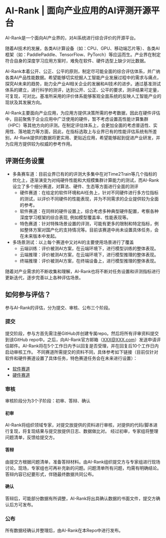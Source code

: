 # AI-Rank | 面向产业应用的AI评测开源平台
AI-Rank是一个面向AI产业界的，对AI系统进行综合评价的开源平台。

随着AI技术的发展，各类AI计算设备（如：CPU、GPU、移动端芯片等）、各类AI框架（如：PaddlePaddle、TensorFlow、PyTorch）等应运而生。产业界在制定符合自身的深度学习应用方案时，难免在软件、硬件选型上缺少对比数据。

AI-Rank本着公开、公正、公平的原则，制定尽可能全面的综合评估体系，并广纳各类AI产品性能数据。希望能够切实挖掘人工智能产业发展过程中的需求与痛点，探究AI未来的趋势，助力全产业AI相关企业的发展和AI技术的进步。通过基准测试体系的建立，进行科学的测评，达到公开、公正、公平的要求，测评结果可定量，可复现，可对比。基准所采用的评价体系能够客观全面系统的反映人工智能产业的现状及其发展方向。

AI-Rank主要面向产业应用，为应用方提供决策所需的参考数据，因此在硬件评估中，目前聚焦于企业应用中广泛使用的硬件，暂不考虑设置高性能计算集群（HPC）等其他方向的评测。在制定评估体系上，会更加全面的考虑普适性、实用性、落地能力等方面，因此，在指标选取上与业界已有的性能评估系统有所差别，AI-Rank提供的数据将更实用、更贴近应用，希望能够起到促进产业研发，并为应用方提供较为权威的参考作用。

## 评测任务设置
- 多条赛车道：目前业界已有的的评测大多集中在对Time2Train等几个指标的优化上，逐渐演变为对纯硬件性能和大规模集群计算能力的测试，而AI-Rank设立了多个细分赛道，对算法、硬件、生态等方面进行全面的测评
    - 硬件赛道：在给定的软件环境和AI任务上，针对不同硬件进行多方位指标的测试，以评价不同硬件的性能表现，并为不同需求的企业提供较为全面的参考。
    - 软件赛道：在同样的硬件设置上，综合考虑多种典型硬件配置，考察各种深度学习框架的综合表现, 例如模型覆盖率、性能表现等。
    - 特色赛道：针对特殊场景设置的评测，可能有更多的限制和特定指标，例如整体方案对国产化的支持情况等。目前该赛道中尚未设置具体任务，会在未来版本中发起。
- 多场景测试：以上每个赛道中又对AI的主要使用场景进行了覆盖
    - 云端训练：评价被测AI方案，在云端环境下，进行模型训练的整体表现。
    - 云端推理：评价被测AI方案，在云端环境下，进行模型推理的整体表现。
    - 终端推理：评价被测AI方案，在终端设备上，进行模型推理的整体表现。

随着对产业需求的不断收集和理解，AI-Rank也将不断对任务设置和评测指标进行更新迭代，逐步完善以上各种评估场景。

## 如何参与评估？
参与AI-Rank的评估，分为提交、审核、公布三个阶段。
### 提交
提交阶段，参与方首先需注册GitHub并创建专属repo。然后将所有评审资料提交到该GitHub repo中。之后，向AI-Rank官方邮箱（XXX@XXX.com）发送申请评估邮件。AI-Rank将在5个工作日内予以回复是否受理，并在回复后10个工作日内启动审核工作。
不同赛道所需提交的资料不同，具体参考如下链接（目前仅针对软件和硬件赛道设置了具体任务，特色赛道任务会在未来进行设置）：
- [软件赛道](./docs/software/README.md)
- [硬件赛道](./docs/hardware/README.md)

### 审核
审核阶段分为3个子阶段：初审、答辩、确认
#### 初审
AI-Rank将组织领域专家，对提交放提供的资料进行审核，对提供的代码/脚本进行复现，将复现结果与提交放提供日志、数据做比对。
经过初审，专家组将整理问题清单，反馈给提交方。

#### 答辩
由提交方根据问题清单，准备答辩材料。由AI-Rank组织提交方与专家组进行现场讨论。现场，专家组也可再补充新的问题。问题清单所有问题，均需有明确结论。
答辩内容已纪要形式，伴随最终数据共同公布。

#### 确认
答辩后，可能部分数据有所调整，AI-Rank将出具确认数据的书面文件，提交方确认后方可发布。

### 公布
所有数据经确认并整理后，由AI-Rank在本Repo中进行发布。
